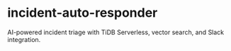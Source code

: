 # incident-auto-responder
AI-powered incident triage with TiDB Serverless, vector search, and Slack integration.
